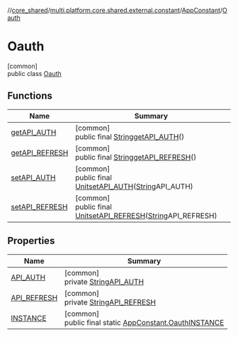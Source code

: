 //[core_shared](../../../../index.md)/[multi.platform.core.shared.external.constant](../../index.md)/[AppConstant](../index.md)/[Oauth](index.md)

# Oauth

[common]\
public class [Oauth](index.md)

## Functions

| Name | Summary |
|---|---|
| [getAPI_AUTH](get-a-p-i_-a-u-t-h.md) | [common]<br>public final [String](https://developer.android.com/reference/kotlin/java/lang/String.html)[getAPI_AUTH](get-a-p-i_-a-u-t-h.md)() |
| [getAPI_REFRESH](get-a-p-i_-r-e-f-r-e-s-h.md) | [common]<br>public final [String](https://developer.android.com/reference/kotlin/java/lang/String.html)[getAPI_REFRESH](get-a-p-i_-r-e-f-r-e-s-h.md)() |
| [setAPI_AUTH](set-a-p-i_-a-u-t-h.md) | [common]<br>public final [Unit](https://kotlinlang.org/api/latest/jvm/stdlib/kotlin/-unit/index.html)[setAPI_AUTH](set-a-p-i_-a-u-t-h.md)([String](https://developer.android.com/reference/kotlin/java/lang/String.html)API_AUTH) |
| [setAPI_REFRESH](set-a-p-i_-r-e-f-r-e-s-h.md) | [common]<br>public final [Unit](https://kotlinlang.org/api/latest/jvm/stdlib/kotlin/-unit/index.html)[setAPI_REFRESH](set-a-p-i_-r-e-f-r-e-s-h.md)([String](https://developer.android.com/reference/kotlin/java/lang/String.html)API_REFRESH) |

## Properties

| Name | Summary |
|---|---|
| [API_AUTH](index.md#2129284711%2FProperties%2F-1689394408) | [common]<br>private [String](https://developer.android.com/reference/kotlin/java/lang/String.html)[API_AUTH](index.md#2129284711%2FProperties%2F-1689394408) |
| [API_REFRESH](index.md#-198307632%2FProperties%2F-1689394408) | [common]<br>private [String](https://developer.android.com/reference/kotlin/java/lang/String.html)[API_REFRESH](index.md#-198307632%2FProperties%2F-1689394408) |
| [INSTANCE](index.md#-1118906465%2FProperties%2F-1689394408) | [common]<br>public final static [AppConstant.Oauth](index.md)[INSTANCE](index.md#-1118906465%2FProperties%2F-1689394408) |
